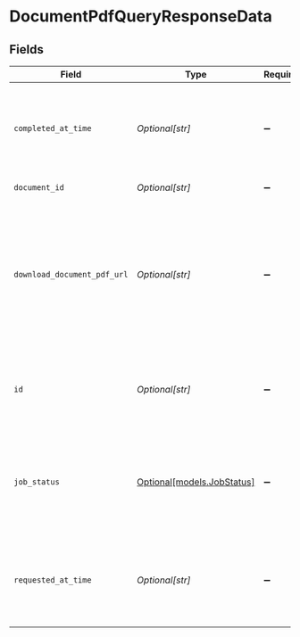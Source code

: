 # DocumentPdfQueryResponseData


## Fields

| Field                                                                                                                                                                                                                                                                                                                                            | Type                                                                                                                                                                                                                                                                                                                                             | Required                                                                                                                                                                                                                                                                                                                                         | Description                                                                                                                                                                                                                                                                                                                                      | Example                                                                                                                                                                                                                                                                                                                                          |
| ------------------------------------------------------------------------------------------------------------------------------------------------------------------------------------------------------------------------------------------------------------------------------------------------------------------------------------------------ | ------------------------------------------------------------------------------------------------------------------------------------------------------------------------------------------------------------------------------------------------------------------------------------------------------------------------------------------------ | ------------------------------------------------------------------------------------------------------------------------------------------------------------------------------------------------------------------------------------------------------------------------------------------------------------------------------------------------ | ------------------------------------------------------------------------------------------------------------------------------------------------------------------------------------------------------------------------------------------------------------------------------------------------------------------------------------------------ | ------------------------------------------------------------------------------------------------------------------------------------------------------------------------------------------------------------------------------------------------------------------------------------------------------------------------------------------------ |
| `completed_at_time`                                                                                                                                                                                                                                                                                                                              | *Optional[str]*                                                                                                                                                                                                                                                                                                                                  | :heavy_minus_sign:                                                                                                                                                                                                                                                                                                                               | Time that PDF generation was completed, in RFC 3339 format.                                                                                                                                                                                                                                                                                      | 2020-01-02T15:04:06+07:00                                                                                                                                                                                                                                                                                                                        |
| `document_id`                                                                                                                                                                                                                                                                                                                                    | *Optional[str]*                                                                                                                                                                                                                                                                                                                                  | :heavy_minus_sign:                                                                                                                                                                                                                                                                                                                               | ID of the document.                                                                                                                                                                                                                                                                                                                              | 6c8c0c01-206a-41a4-9d21-15b9978d04cb                                                                                                                                                                                                                                                                                                             |
| `download_document_pdf_url`                                                                                                                                                                                                                                                                                                                      | *Optional[str]*                                                                                                                                                                                                                                                                                                                                  | :heavy_minus_sign:                                                                                                                                                                                                                                                                                                                               | S3 pre-signed URL to download PDF file.                                                                                                                                                                                                                                                                                                          | https://samsara-driver-document-pdfs.s3.us-west-2.amazonaws.com/org/38487/42a4cffc-409d-4ddf-ba1c-5e3bbb961cba?X-Amz-Algorithm=AWS4-HMAC-SHA256&X-Amz-Credential=ASI...&X-Amz-Date=20200423T162507Z&X-Amz-Expires=86400&X-Amz-Security-Token=IQoJ...-Amz-SignedHeaders=host&response-expires=2020-04-24T16%3A25%3A07Z&X-Amz-Signature=1c6fe87... |
| `id`                                                                                                                                                                                                                                                                                                                                             | *Optional[str]*                                                                                                                                                                                                                                                                                                                                  | :heavy_minus_sign:                                                                                                                                                                                                                                                                                                                               | ID of the PDF file generated or being generated for the document                                                                                                                                                                                                                                                                                 | 5c8c0c01-206a-41a4-9d21-15b9978d04cb                                                                                                                                                                                                                                                                                                             |
| `job_status`                                                                                                                                                                                                                                                                                                                                     | [Optional[models.JobStatus]](../models/jobstatus.md)                                                                                                                                                                                                                                                                                             | :heavy_minus_sign:                                                                                                                                                                                                                                                                                                                               | Describes status of the PDF generation job. Valid values: `requested`, `processing`, `completed`.                                                                                                                                                                                                                                                | Completed                                                                                                                                                                                                                                                                                                                                        |
| `requested_at_time`                                                                                                                                                                                                                                                                                                                              | *Optional[str]*                                                                                                                                                                                                                                                                                                                                  | :heavy_minus_sign:                                                                                                                                                                                                                                                                                                                               | Time that PDF generation was requested, in RFC 3339 format.                                                                                                                                                                                                                                                                                      | 2020-01-02T15:04:05+07:00                                                                                                                                                                                                                                                                                                                        |